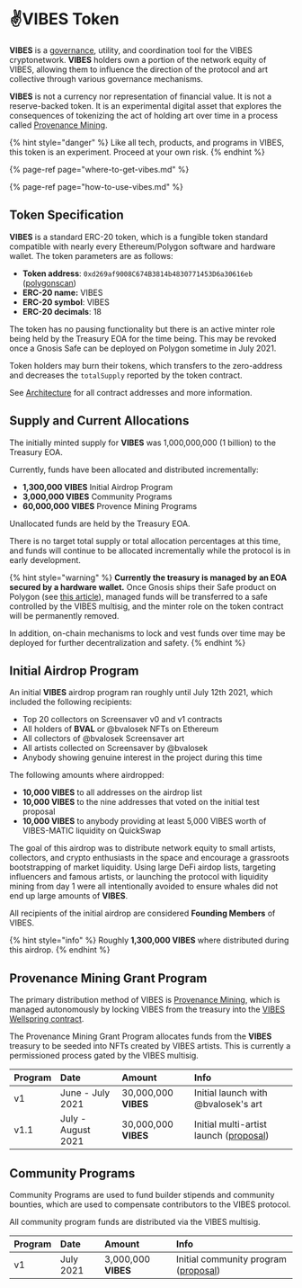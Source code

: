 # ✌️VIBES Token

**VIBES** is a [governance](../../community/governance.md), utility, and coordination tool for the VIBES cryptonetwork. **VIBES** holders own a portion of the network equity of VIBES, allowing them to influence the direction of the protocol and art collective through various governance mechanisms.

**VIBES** is not a currency nor representation of financial value. It is not a reserve-backed token. It is an experimental digital asset that explores the consequences of tokenizing the act of holding art over time in a process called [Provenance Mining](../provenance-mining.md).

{% hint style="danger" %}
Like all tech, products, and programs in VIBES, this token is an experiment. Proceed at your own risk.
{% endhint %}

{% page-ref page="where-to-get-vibes.md" %}

{% page-ref page="how-to-use-vibes.md" %}

## Token Specification

**VIBES** is a standard ERC-20 token, which is a fungible token standard compatible with nearly every Ethereum/Polygon software and hardware wallet. The token parameters are as follows:

* **Token address**: `0xd269af9008C674B3814b4830771453D6a30616eb` \([polygonscan](https://polygonscan.com/token/0xd269af9008c674b3814b4830771453d6a30616eb)\)
* **ERC-20 name:** VIBES
* **ERC-20 symbol**: VIBES
* **ERC-20 decimals**: 18

The token has no pausing functionality but there is an active minter role being held by the Treasury EOA for the time being. This may be revoked once a Gnosis Safe can be deployed on Polygon sometime in July 2021.

Token holders may burn their tokens, which transfers to the zero-address and decreases the `totalSupply` reported by the token contract.

See [Architecture](../../resources/architecture.md) for all contract addresses and more information.

## Supply and Current Allocations

The initially minted supply for **VIBES** was 1,000,000,000 \(1 billion\) to the Treasury EOA.

Currently, funds have been allocated and distributed incrementally:

* **1,300,000 VIBES** Initial Airdrop Program
* **3,000,000 VIBES** Community Programs
* **60,000,000 VIBES** Provence Mining Programs

Unallocated funds are held by the Treasury EOA.

There is no target total supply or total allocation percentages at this time, and funds will continue to be allocated incrementally while the protocol is in early development.

{% hint style="warning" %}
**Currently the treasury is managed by an EOA secured by a hardware wallet.** Once Gnosis ships their Safe product on Polygon \(see [this article](https://blog.gnosis.pm/gnosis-safes-multichain-future-b676b5b8f431)\), managed funds will be transferred to a safe controlled by the VIBES multisig, and the minter role on the token contract will be permanently removed.

In addition, on-chain mechanisms to lock and vest funds over time may be deployed for further decentralization and safety.
{% endhint %}

## Initial Airdrop Program

An initial **VIBES** airdrop program ran roughly until July 12th 2021, which included the following recipients:

* Top 20 collectors on Screensaver v0 and v1 contracts
* All holders of **BVAL** or @bvalosek NFTs on Ethereum
* All collectors of @bvalosek Screensaver art
* All artists collected on Screensaver by @bvalosek
* Anybody showing genuine interest in the project during this time

The following amounts where airdropped:

* **10,000 VIBES** to all addresses on the airdrop list
* **10,000 VIBES** to the nine addresses that voted on the initial test proposal
* **10,000 VIBES** to anybody providing at least 5,000 VIBES worth of VIBES-MATIC liquidity on QuickSwap

The goal of this airdrop was to distribute network equity to small artists, collectors, and crypto enthusiasts in the space and encourage a grassroots bootstrapping of market liquidity. Using large DeFi airdop lists, targeting influencers and famous artists, or launching the protocol with liquidity mining from day 1 were all intentionally avoided to ensure whales did not end up large amounts of **VIBES**.

All recipients of the initial airdrop are considered **Founding Members** of VIBES.

{% hint style="info" %}
Roughly **1,300,000 VIBES** where distributed during this airdrop.
{% endhint %}

## Provenance Mining Grant Program

The primary distribution method of VIBES is [Provenance Mining](../provenance-mining.md), which is managed autonomously by locking VIBES from the treasury into the [VIBES Wellspring contract](../../resources/architecture.md). 

The Provenance Mining Grant Program allocates funds from the **VIBES** treasury to be seeded into NFTs created by VIBES artists. This is currently a permissioned process gated by the VIBES multisig.

| Program | Date | Amount | Info |
| :--- | :--- | :--- | :--- |
| v1 | June - July 2021 | 30,000,000 **VIBES** | Initial launch with @bvalosek's art |
| v1.1 | July - August 2021 | 30,000,000 **VIBES** | Initial multi-artist launch \([proposal](https://snapshot.org/#/sickvibes.eth/proposal/QmdwL7CMqaDjha3nJvm69HtHjUSH5Ma8ozhxm7YF4aYiRh)\) |

## Community Programs

Community Programs are used to fund builder stipends and community bounties, which are used to compensate contributors to the VIBES protocol. 

All community program funds are distributed via the VIBES multisig.

| Program | Date | Amount | Info |
| :--- | :--- | :--- | :--- |
| v1 | July 2021 | 3,000,000 **VIBES** | Initial community program \([proposal](https://snapshot.org/#/sickvibes.eth/proposal/QmdwL7CMqaDjha3nJvm69HtHjUSH5Ma8ozhxm7YF4aYiRh)\) |

